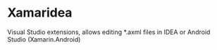 Xamaridea
=========

Visual Studio extensions, allows editing *.axml files in IDEA or Android Studio (Xamarin.Android)
